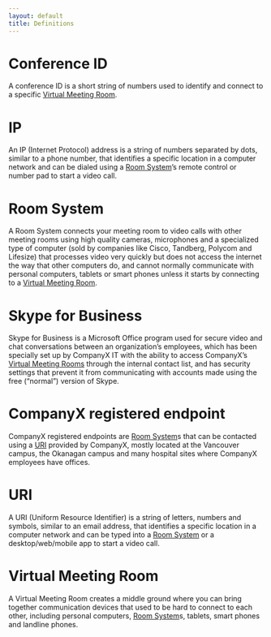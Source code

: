 ```yaml
---
layout: default
title: Definitions
---
```

<h1>Conference ID</h1>

A conference ID is a short string of numbers used to identify and connect to a specific [Virtual Meeting Room](#virtual-meeting-room).

<h1>IP</h1>

An IP (Internet Protocol) address is a string of numbers separated by dots, similar to a phone number, that identifies a specific location in a computer network and can be dialed using a [Room System](#room-system)’s remote control or number pad to start a video call.

<h1>Room System</h1>

A Room System connects your meeting room to video calls with other meeting rooms using high quality cameras, microphones and a specialized type of computer (sold by companies like Cisco, Tandberg, Polycom and Lifesize) that processes video very quickly but does not access the internet the way that other computers do, and cannot normally communicate with personal computers, tablets or smart phones unless it starts by connecting to a [Virtual Meeting Room](#virtual-meeting-room).

<h1>Skype for Business</h1>

Skype for Business is a Microsoft Office program used for secure video and chat conversations between an organization’s employees, which has been specially set up by CompanyX IT with the ability to access CompanyX’s [Virtual Meeting Rooms](#virtual-meeting-room) through the internal contact list, and has security settings that prevent it from communicating with accounts made using the free (“normal”) version of Skype.

<h1>CompanyX registered endpoint</h1>

CompanyX registered endpoints are [Room System](#room-system)s that can be contacted using a [URI](#uri) provided by CompanyX, mostly located at the Vancouver campus, the Okanagan campus and many hospital sites where CompanyX employees have offices.

<h1>URI</h1>

A URI (Uniform Resource Identifier) is a string of letters, numbers and symbols, similar to an email address, that identifies a specific location in a computer network and can be typed into a [Room System](#room-system) or a desktop/web/mobile app to start a video call.

# Virtual Meeting Room

A Virtual Meeting Room creates a middle ground where you can bring together communication devices that used to be hard to connect to each other, including personal computers, [Room System](#room-system)s, tablets, smart phones and landline phones.
